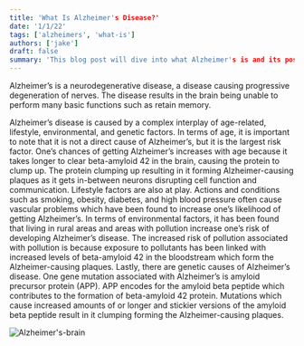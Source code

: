 ```yaml
---
title: 'What Is Alzheimer's Disease?'
date: '1/1/22'
tags: ['alzheimers', 'what-is']
authors: ['jake']
draft: false
summary: 'This blog post will dive into what Alzheimer's is and its possible/probable causes.'
---
```


Alzheimer’s is a neurodegenerative disease, a disease causing progressive degeneration of nerves. The disease results in the brain being unable to perform many basic functions such as retain memory.

Alzheimer’s disease is caused by a complex interplay of age-related, lifestyle, environmental, and genetic factors. In terms of age, it is important to note that it is not a direct cause of Alzheimer’s, but it is the largest risk factor. One’s chances of getting Alzheimer’s increases with age because it takes longer to clear beta-amyloid 42 in the brain, causing the protein to clump up. The protein clumping up resulting in it forming Alzheimer-causing plaques as it gets in-between neurons disrupting cell function and communication. 
Lifestyle factors are also at play. Actions and conditions such as smoking, obesity, diabetes, and high blood pressure often cause vascular problems which have been found to increase one’s likelihood of getting Alzheimer’s. 
In terms of environmental factors, it has been found that living in rural areas and areas with pollution increase one’s risk of developing Alzheimer’s disease. The increased risk of pollution associated with pollution is because exposure to pollutants has been linked with increased levels of beta-amyloid 42 in the bloodstream which form the Alzheimer-causing plaques. 
Lastly, there are genetic causes of Alzheimer’s disease. One gene mutation associated with Alzheimer’s is amyloid precursor protein (APP). APP encodes for the amyloid beta peptide which contributes to the formation of beta-amyloid 42 protein. Mutations which cause increased amounts of or longer and stickier versions of the amyloid beta peptide result in it clumping forming the Alzheimer-causing plaques.

![Alzheimer's-brain](https://healthjade.com/wp-content/uploads/2017/08/ALZHEIMERS_DISEASE.jpg)
